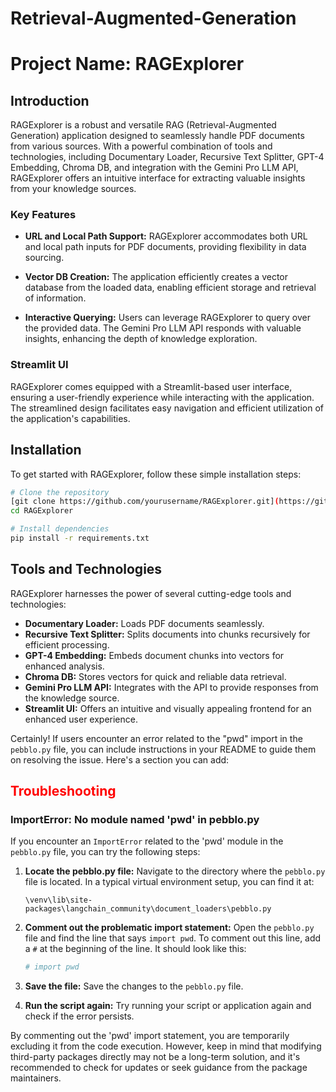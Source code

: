 # Retrieval-Augmented-Generation

# Project Name: RAGExplorer

## Introduction

RAGExplorer is a robust and versatile RAG (Retrieval-Augmented Generation) application designed to seamlessly handle PDF documents from various sources. With a powerful combination of tools and technologies, including Documentary Loader, Recursive Text Splitter, GPT-4 Embedding, Chroma DB, and integration with the Gemini Pro LLM API, RAGExplorer offers an intuitive interface for extracting valuable insights from your knowledge sources.

### Key Features

- **URL and Local Path Support:** RAGExplorer accommodates both URL and local path inputs for PDF documents, providing flexibility in data sourcing.
  
- **Vector DB Creation:** The application efficiently creates a vector database from the loaded data, enabling efficient storage and retrieval of information.

- **Interactive Querying:** Users can leverage RAGExplorer to query over the provided data. The Gemini Pro LLM API responds with valuable insights, enhancing the depth of knowledge exploration.

### Streamlit UI

RAGExplorer comes equipped with a Streamlit-based user interface, ensuring a user-friendly experience while interacting with the application. The streamlined design facilitates easy navigation and efficient utilization of the application's capabilities.

## Installation

To get started with RAGExplorer, follow these simple installation steps:

```bash
# Clone the repository
[git clone https://github.com/yourusername/RAGExplorer.git](https://github.com/Natarajan-33/Retrieval-Augmented-Generation.git)
cd RAGExplorer

# Install dependencies
pip install -r requirements.txt
```

## Tools and Technologies

RAGExplorer harnesses the power of several cutting-edge tools and technologies:

- **Documentary Loader:** Loads PDF documents seamlessly.
- **Recursive Text Splitter:** Splits documents into chunks recursively for efficient processing.
- **GPT-4 Embedding:** Embeds document chunks into vectors for enhanced analysis.
- **Chroma DB:** Stores vectors for quick and reliable data retrieval.
- **Gemini Pro LLM API:** Integrates with the API to provide responses from the knowledge source.
- **Streamlit UI:** Offers an intuitive and visually appealing frontend for an enhanced user experience.

Certainly! If users encounter an error related to the "pwd" import in the `pebblo.py` file, you can include instructions in your README to guide them on resolving the issue. Here's a section you can add:




<font color="red"><h2>Troubleshooting</h2></font>

### ImportError: No module named 'pwd' in pebblo.py

If you encounter an `ImportError` related to the 'pwd' module in the `pebblo.py` file, you can try the following steps:

1. **Locate the pebblo.py file:**
   Navigate to the directory where the `pebblo.py` file is located. In a typical virtual environment setup, you can find it at:
   ```
   \venv\lib\site-packages\langchain_community\document_loaders\pebblo.py
   ```

2. **Comment out the problematic import statement:**
   Open the `pebblo.py` file and find the line that says `import pwd`. To comment out this line, add a `#` at the beginning of the line. It should look like this:
   ```python
   # import pwd
   ```

3. **Save the file:**
   Save the changes to the `pebblo.py` file.

4. **Run the script again:**
   Try running your script or application again and check if the error persists.

By commenting out the 'pwd' import statement, you are temporarily excluding it from the code execution. However, keep in mind that modifying third-party packages directly may not be a long-term solution, and it's recommended to check for updates or seek guidance from the package maintainers.

